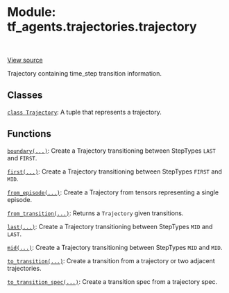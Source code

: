 <div itemscope itemtype="http://developers.google.com/ReferenceObject">
<meta itemprop="name" content="tf_agents.trajectories.trajectory" />
<meta itemprop="path" content="Stable" />
</div>

# Module: tf_agents.trajectories.trajectory

<table class="tfo-notebook-buttons tfo-api" align="left">
</table>

<a target="_blank" href="https://github.com/tensorflow/agents/tree/master/tf_agents/trajectories/trajectory.py">View
source</a>

Trajectory containing time_step transition information.

<!-- Placeholder for "Used in" -->


## Classes

[`class Trajectory`](../../tf_agents/trajectories/trajectory/Trajectory.md): A tuple that represents a trajectory.

## Functions

[`boundary(...)`](../../tf_agents/trajectories/trajectory/boundary.md): Create a Trajectory transitioning between StepTypes `LAST` and `FIRST`.

[`first(...)`](../../tf_agents/trajectories/trajectory/first.md): Create a Trajectory transitioning between StepTypes `FIRST` and `MID`.

[`from_episode(...)`](../../tf_agents/trajectories/trajectory/from_episode.md): Create a Trajectory from tensors representing a single episode.

[`from_transition(...)`](../../tf_agents/trajectories/trajectory/from_transition.md): Returns a `Trajectory` given transitions.

[`last(...)`](../../tf_agents/trajectories/trajectory/last.md): Create a Trajectory transitioning between StepTypes `MID` and `LAST`.

[`mid(...)`](../../tf_agents/trajectories/trajectory/mid.md): Create a Trajectory transitioning between StepTypes `MID` and `MID`.

[`to_transition(...)`](../../tf_agents/trajectories/trajectory/to_transition.md): Create a transition from a trajectory or two adjacent trajectories.

[`to_transition_spec(...)`](../../tf_agents/trajectories/trajectory/to_transition_spec.md):
Create a transition spec from a trajectory spec.
